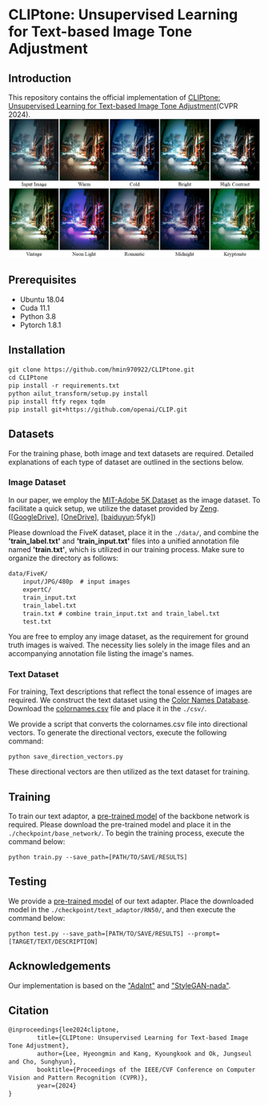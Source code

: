 # CLIPtone: Unsupervised Learning for Text-based Image Tone Adjustment

## Introduction
This repository contains the official implementation of [CLIPtone: Unsupervised Learning for Text-based Image Tone Adjustment](https://hmin970922.github.io/CLIPtone/)(CVPR 2024).
<img src="figures/teaser.png" width="1024px"/>

## Prerequisites
* Ubuntu 18.04
* Cuda 11.1
* Python 3.8
* Pytorch 1.8.1

## Installation
```
git clone https://github.com/hmin970922/CLIPtone.git
cd CLIPtone
pip install -r requirements.txt
python ailut_transform/setup.py install
pip install ftfy regex tqdm
pip install git+https://github.com/openai/CLIP.git
```

## Datasets
For the training phase, both image and text datasets are required.
Detailed explanations of each type of dataset are outlined in the sections below.

### Image Dataset
In our paper, we employ the [MIT-Adobe 5K Dataset](https://data.csail.mit.edu/graphics/fivek/) as the image dataset.
To facilitate a quick setup, we utilize the dataset provided by [Zeng](https://github.com/HuiZeng/Image-Adaptive-3DLUT). ([[GoogleDrive](https://drive.google.com/drive/folders/1Y1Rv3uGiJkP6CIrNTSKxPn1p-WFAc48a?usp=sharing)], [[OneDrive](https://connectpolyu-my.sharepoint.com/personal/16901447r_connect_polyu_hk/_layouts/15/onedrive.aspx?id=%2Fpersonal%2F16901447r%5Fconnect%5Fpolyu%5Fhk%2FDocuments%2Fimage%5Fadaptive%5Flut%2Fdata&ga=1)], [[baiduyun](https://pan.baidu.com/share/init?surl=CsQRFsEPZCSjkT3Z1X_B1w):5fyk])

Please download the FiveK dataset, place it in the `./data/`, and combine the **'train_label.txt'** and **'train_input.txt'** files into a unified annotation file named **'train.txt'**, which is utilized in our training process.
Make sure to organize the directory as follows:
```
data/FiveK/
    input/JPG/480p  # input images
    expertC/
    train_input.txt
    train_label.txt
    train.txt # combine train_input.txt and train_label.txt
    test.txt
```
You are free to employ any image dataset, as the requirement for ground truth images is waived.
The necessity lies solely in the image files and an accompanying annotation file listing the image's names.

### Text Dataset
For training, Text descriptions that reflect the tonal essence of images are required.
We construct the text dataset using the [Color Names Database](https://github.com/meodai/color-names).
Download the [colornames.csv](https://github.com/meodai/color-names/blob/master/src/colornames.csv) file and place it in the `./csv/`.

We provide a script that converts the colornames.csv file into directional vectors.
To generate the directional vectors, execute the following command:
```
python save_direction_vectors.py
```
These directional vectors are then utilized as the text dataset for training.

## Training
To train our text adaptor, a [pre-trained model](https://github.com/ImCharlesY/AdaInt/blob/main/pretrained/AiLUT-FiveK-sRGB.pth) of the backbone network is required.
Please download the pre-trained model and place it in the `./checkpoint/base_network/`.
To begin the training process, execute the command below:
```
python train.py --save_path=[PATH/TO/SAVE/RESULTS]
```

## Testing
We provide a [pre-trained model](https://drive.google.com/file/d/171NTXGgme8AmSJJyy1F4hEE3OnRBQuql/view?usp=sharing) of our text adapter.
Place the downloaded model in the `./checkpoint/text_adaptor/RN50/`, and then execute the command below:
```
python test.py --save_path=[PATH/TO/SAVE/RESULTS] --prompt=[TARGET/TEXT/DESCRIPTION]
```

## Acknowledgements
Our implementation is based on the ["AdaInt"](https://github.com/ImCharlesY/AdaInt) and ["StyleGAN-nada"](https://github.com/rinongal/StyleGAN-nada).

## Citation
```
@inproceedings{lee2024cliptone,
        title={CLIPtone: Unsupervised Learning for Text-based Image Tone Adjustment},
        author={Lee, Hyeongmin and Kang, Kyoungkook and Ok, Jungseul and Cho, Sunghyun},
        booktitle={Proceedings of the IEEE/CVF Conference on Computer Vision and Pattern Recognition (CVPR)},
        year={2024}
}
```
